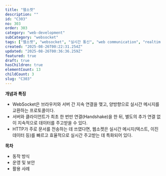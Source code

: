 ```yaml
---
title: "웹소켓"
description: ""
id: "C303"
no: 303
order: 303
category: "web-development"
subCategory: "websocket"
tags: ["웹소켓", "websocket", "실시간 통신", "web communication", "realtime"]
created: "2025-08-26T00:22:31.254Z"
updated: "2025-08-26T00:36:36.259Z"
featured: true
draft: true
hasChildren: true
elementCount: 13
childCount: 3
slug: "C303"
---
```


**개념과 특징**

- WebSocket은 브라우저와 서버 간 지속 연결을 맺고, 양방향으로 실시간 메시지를 교환하는 프로토콜이다.
- 서버와 클라이언트가 최초 한 번만 연결(Handshake)을 한 뒤, 별도의 추가 연결 없이 지속적으로 데이터를 주고받을 수 있다.
- HTTP가 주로 문서를 전송하는 데 쓰였다면, 웹소켓은 실시간 메시지(텍스트, 이진 데이터 등)를 빠르고 효율적으로 실시간 주고받는 데 특화되어 있다.


**목차**

- 동작 방식
- 운영 및 보안
- 활용 사례
